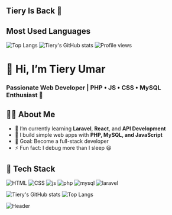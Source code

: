 ## Tiery Is Back 👋

## Most Used Languages
![Top Langs](https://github-readme-stats.vercel.app/api/top-langs/?username=TieryUmarSamsudin2209&layout=compact&theme=radical)
![Tiery's GitHub stats](https://github-readme-stats.vercel.app/api?username=TieryUmarSamsudin2209&show_icons=true&theme=radical)
![Profile views](https://komarev.com/ghpvc/?username=TieryUmarSamsudin2209&color=blue)

# 👋 Hi, I’m Tiery Umar
### Passionate Web Developer | PHP • JS • CSS • MySQL Enthusiast 🚀

## 👨‍💻 About Me
- 🌱 I’m currently learning **Laravel**, **React**, and **API Development**
- 💼 I build simple web apps with **PHP, MySQL, and JavaScript**
- 🎯 Goal: Become a full-stack developer
- ⚡ Fun fact: I debug more than I sleep 😆

## 🧰 Tech Stack
![HTML](https://skillicons.dev/icons?i=html)
![CSS](https://skillicons.dev/icons?i=css)
![js](https://skillicons.dev/icons?i=js)
![php](https://skillicons.dev/icons?i=php)
![mysql](https://skillicons.dev/icons?i=mysql)
![laravel](https://skillicons.dev/icons?i=laravel)

![Tiery's GitHub stats](https://github-readme-stats.vercel.app/api?username=TieryUmarSamsudin2209&show_icons=true&theme=radical)
![Top Langs](https://github-readme-stats.vercel.app/api/top-langs/?username=TieryUmarSamsudin2209&layout=compact&theme=radical)

![Header](https://media.giphy.com/media/26AHONQ79FdWZhAI0/giphy.gif)



